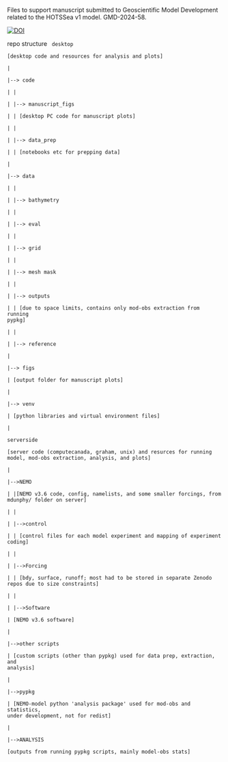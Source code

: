 Files to support manuscript submitted to Geoscientific Model Development related to the HOTSSea v1 model. GMD-2024-58.  
  
[![DOI](https://zenodo.org/badge/767739309.svg)](https://zenodo.org/doi/10.5281/zenodo.10846148)  

repo structure
<code>
desktop  
[desktop code and resources for analysis and plots]  
|  
|--> code  
|   |  
|   |--> manuscript_figs  
|   |	[desktop PC code for manuscript plots]  
|   |  
|   |--> data_prep  
|   |	[notebooks etc for prepping data]  
|  
|--> data  
|   |  
|   |--> bathymetry  
|   |  
|	|--> eval  
|	|  
|	|--> grid  
|	|  
|	|--> mesh mask  
|	|  
|	|--> outputs  
|	|	[due to space limits, contains only mod-obs extraction from running pypkg]  
|	|  
|	|--> reference  
|  
|--> figs  
|	[output folder for manuscript plots]  
|  
|--> venv  
|	[python libraries and virtual environment files]  
|  
serverside  
[server code (computecanada, graham, unix) and resurces for running model, mod-obs extraction, analysis, and plots]  
|  
|-->NEMO  
|	|[NEMO v3.6 code, config, namelists, and some smaller forcings, from mdunphy/ folder on server]  
|	|  
|	|-->control  
|	|	[control files for each model experiment and mapping of experiment coding]  
|	|  
|	|-->Forcing  
|	|	[bdy, surface, runoff; most had to be stored in separate Zenodo repos due to size constraints]  
|	|  
|	|-->Software  
|		[NEMO v3.6 software]  
|  
|-->other scripts  
|	[custom scripts (other than pypkg) used for data prep, extraction, and analysis]  
|  
|-->pypkg  
|	[NEMO-model python 'analysis package' used for mod-obs and statistics, under development, not for redist]  
|  
|-->ANALYSIS  
	[outputs from running pypkg scripts, mainly model-obs stats]  
</code>

